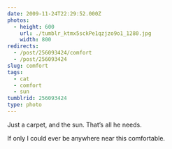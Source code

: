 ```yaml
---
date: 2009-11-24T22:29:52.000Z
photos:
  - height: 600
    url: ./tumblr_ktmx5sckPe1qzjzo9o1_1280.jpg
    width: 800
redirects:
  - /post/256093424/comfort
  - /post/256093424
slug: comfort
tags:
  - cat
  - comfort
  - sun
tumblrid: 256093424
type: photo
---
```

<p>Just a carpet, and the sun.  That&rsquo;s all he needs.</p>

<p>If only I could ever be anywhere near this comfortable.</p>
